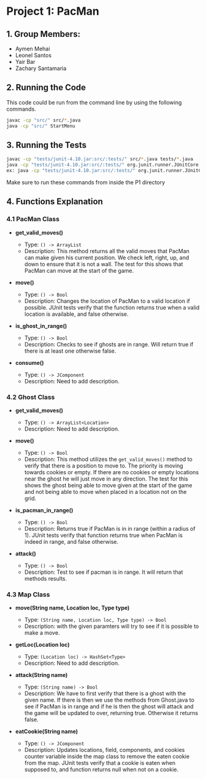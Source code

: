 # Project 1: PacMan
## 1. Group Members: 
 * Aymen Mehai
 * Leonel Santos 
 * Yair Bar
 * Zachary Santamaria

## 2. Running the Code
This code could be run from the command line by using the following commands.
```bash
javac -cp "src/" src/*.java
java -cp "src/" StartMenu
```
## 3. Running the Tests
```bash
javac -cp "tests/junit-4.10.jar:src/:tests/" src/*.java tests/*.java
java -cp "tests/junit-4.10.jar:src/:tests/" org.junit.runner.JUnitCore testname
ex: java -cp "tests/junit-4.10.jar:src/:tests/" org.junit.runner.JUnitCore TestGhostMove
```
Make sure to run these commands from inside the P1 directory

## 4. Functions Explanation
### 4.1 PacMan Class
- **get_valid_moves()**
  + Type: `() -> ArrayList`
  + Description: This method returns all the valid moves that PacMan can make given his current position. We check left, right, up, and down to ensure that it is not a wall. The test for this shows that PacMan can move at the start of the game. 

- **move()**
  + Type: `() -> Bool`
  + Description: Changes the location of PacMan to a valid location if possible. JUnit tests verify that the function returns true when a valid location is available, and false otherwise.

- **is_ghost_in_range()**
  + Type: `() -> Bool`
  + Description: Checks to see if ghosts are in range. Will return true if there is at least one otherwise false.  
  
- **consume()**
  + Type: `() -> JComponent`
  + Description: Need to add description.
  
### 4.2 Ghost Class
- **get_valid_moves()**
  + Type: `() -> ArrayList<Location>`
  + Description: Need to add description.

- **move()**
  + Type: `() -> Bool`
  + Description: This method utilizes the `get_valid_moves()` method to verify that there is a position to move to. The priority is moving towards cookies or empty. If there are no cookies or empty locations near the ghost he will just move in any direction. The test for this shows the ghost being able to move given at the start of the game and not being able to move when placed in a location not on the grid.

- **is_pacman_in_range()**
  + Type: `() -> Bool`
  + Description: Returns true if PacMan is in in range (within a radius of 1). JUnit tests verify that function returns true when PacMan is indeed in range, and false otherwise.
 
- **attack()**
  + Type: `() -> Bool`
  + Description: Test to see if pacman is in range. It will return that methods results.

### 4.3 Map Class
- **move(String name, Location loc, Type type)**
  + Type: `(String name, Location loc, Type type) -> Bool`
  + Description: with the given paramters will try to see if it is possible to make a move. 

- **getLoc(Location loc)**
  + Type: `(Location loc) -> HashSet<Type>`
  + Description: Need to add description.

- **attack(String name)**
  + Type: `(String name) -> Bool`
  + Description: We have to first verify that there is a ghost with the given name. If there is then we use the methods from Ghost.java to see if PacMan is in range and if he is then the ghost will attack and the game will be updated to over, returning true. Otherwise it returns false. 
  
- **eatCookie(String name)**
  + Type: `() -> JComponent`
  + Description: Updates locations, field, components, and cookies counter variable inside the map class to remove the eaten cookie from the map. JUnit tests verify that a cookie is eaten when supposed to, and function returns null when not on a cookie.
